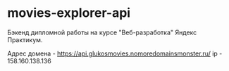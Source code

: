 # movies-explorer-api

Бэкенд дипломной работы на курсе "Веб-разработка" Яндекс Практикум.

Адрес домена - https://api.glukosmovies.nomoredomainsmonster.ru/
ip - 158.160.138.136
